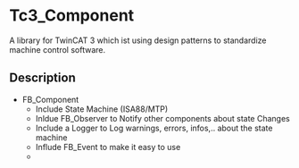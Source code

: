 # Tc3_Component
A library for TwinCAT 3 which ist using design patterns to standardize machine control software.
## Description
- FB_Component 
    - Include State Machine (ISA88/MTP)
    - Inldue FB_Observer to Notify other components about state Changes
    - Include a Logger to Log warnings, errors, infos,.. about the state machine
    - Influde FB_Event to make it easy to use
    - 
    
